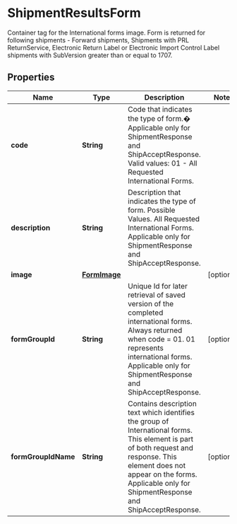 

# ShipmentResultsForm

Container tag for the International forms image.   Form is returned for following shipments - Forward shipments, Shipments with PRL ReturnService, Electronic Return Label or Electronic Import Control Label shipments with SubVersion greater than or equal to 1707.

## Properties

| Name | Type | Description | Notes |
|------------ | ------------- | ------------- | -------------|
|**code** | **String** | Code that indicates the type of form.�   Applicable only for ShipmentResponse and ShipAcceptResponse.  Valid values: 01 - All Requested International Forms. |  |
|**description** | **String** | Description that indicates the type of form. Possible Values. All Requested International Forms.     Applicable only for ShipmentResponse and ShipAcceptResponse. |  |
|**image** | [**FormImage**](FormImage.md) |  |  [optional] |
|**formGroupId** | **String** | Unique Id for later retrieval of saved version of the completed international forms. Always returned when code &#x3D; 01. 01 represents international forms.     Applicable only for ShipmentResponse and ShipAcceptResponse. |  [optional] |
|**formGroupIdName** | **String** | Contains description text which identifies the group of International forms. This element is part of both request and response. This element does not appear on the forms.    Applicable only for ShipmentResponse and ShipAcceptResponse. |  [optional] |



